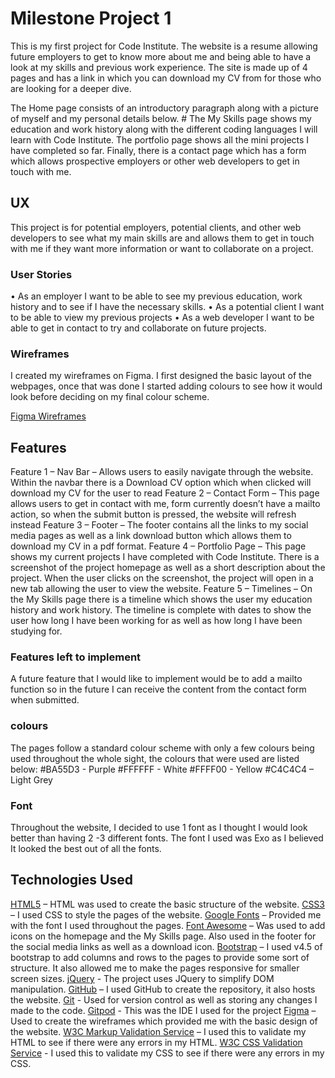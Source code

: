 # Milestone Project 1 

This is my first project for Code Institute. The website is a resume allowing future employers to get to know more about me and being able to have a look at my skills and previous work experience. 
The site is made up of 4 pages and has a link in which you can download my CV from for those who are looking for a deeper dive. 

The Home page consists of an introductory paragraph along with a picture of myself and my personal details below. #
The My Skills page shows my education and work history along with the different coding languages I will learn with Code Institute. 
The portfolio page shows all the mini projects I have completed so far. 
Finally, there is a contact page which has a form which allows prospective employers or other web developers to get in touch with me. 

## UX

This project is for potential employers, potential clients, and other web developers to see what my main skills are and allows them to get in touch with me if they want more information or want to collaborate on a project. 

### User Stories 

•	As an employer I want to be able to see my previous education, work history and to see if I have the necessary skills. 
•	As a potential client I want to be able to view my previous projects 
•	As a web developer I want to be able to get in contact to try and collaborate on future projects.

### Wireframes

I created my wireframes on Figma. 
I first designed the basic layout of the webpages, once that was done I started adding colours to see how it would look before deciding on my final colour scheme. 

[Figma Wireframes](https://www.figma.com/file/uRnosWmwXzeq2FGx25Ph8z/Milestone-Project-1?node-id=0%3A1)

## Features 

Feature 1 – Nav Bar – Allows users to easily navigate through the website. Within the navbar there is a Download CV option which when clicked will download my CV for the user to read
Feature 2 – Contact Form – This page allows users to get in contact with me, form currently doesn’t have a mailto action, so when the submit button is pressed, the website will refresh instead
Feature 3 – Footer – The footer contains all the links to my social media pages as well as a link download button which allows them to download my CV in a pdf format. 
Feature 4 – Portfolio Page – This page shows my current projects I have completed with Code Institute. There is a screenshot of the project homepage as well as a short description about the project. When the user clicks on the screenshot, the project will open in a new tab allowing the user to view the website. 
Feature 5 – Timelines – On the My Skills page there is a timeline which shows the user my education history and work history. The timeline is complete with dates to show the user how long I have been working for as well as how long I have been studying for. 

### Features left to implement

A future feature that I would like to implement would be to add a mailto function so in the future I can receive the content from the contact form when submitted.

### colours

The pages follow a standard colour scheme with only a few colours being used throughout the whole sight, the colours that were used are listed below:
#BA55D3 - Purple
#FFFFFF - White
#FFFF00 - Yellow
#C4C4C4 – Light Grey


### Font

Throughout the website, I decided to use 1 font as I thought I would look better than having 2 -3 different fonts. The font I used was Exo as I believed It looked the best out of all the fonts. 

## Technologies Used 

[HTML5](https://en.wikipedia.org/wiki/HTML5) – HTML was used to create the basic structure of the website.
[CSS3](https://en.wikipedia.org/wiki/CSS) – I used CSS to style the pages of the website.
[Google Fonts](https://fonts.google.com/) – Provided me with the font I used throughout the pages.
[Font Awesome](https://fontawesome.com/) – Was used to add icons on the homepage and the My Skills page. Also used in the footer for the social media links as well as a download icon. 
[Bootstrap](https://getbootstrap.com/) – I used v4.5 of bootstrap to add columns and rows to the pages to provide some sort of structure. It also allowed me to make the pages responsive  for smaller screen sizes. 
[jQuery](https://jquery.com/) - The project uses JQuery to simplify DOM manipulation.
[GitHub](https://github.com/) – I used GitHub to create the repository, it also hosts the website. 
[Git](https://en.wikipedia.org/wiki/Git) -  Used for version control as well as storing any changes I made to the code. 
[Gitpod](https://www.gitpod.io/) -  This was the IDE I used for the project
[Figma](https://www.figma.com/) – Used to create the wireframes which provided me with the basic design of the website. 
[W3C Markup Validation Service](https://validator.w3.org/) – I used this to validate my HTML to see if there were any errors in my HTML. 
[W3C CSS Validation Service](https://jigsaw.w3.org/css-validator/) - I used this to validate my CSS to see if there were any errors in my CSS.



